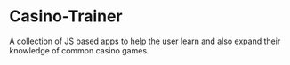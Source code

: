 # Casino-Trainer
A collection of JS based apps to help the user learn and also expand their knowledge of common casino games.
